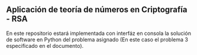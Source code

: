 ## Aplicación de teoría de números en Criptografía - RSA

En este repositorio estará implementada con interfáz en consola la solución de software en Python del problema asignado (En este caso el problema 3 especificado en el documento).
